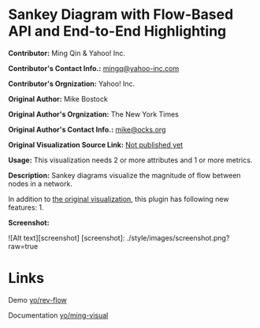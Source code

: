 # Sankey Diagram with Flow-Based API and End-to-End Highlighting
**Contributor:** Ming Qin & Yahoo! Inc.

**Contributor's Contact Info.:** <mingq@yahoo-inc.com>

**Contributor's Orgnization:** Yahoo! Inc.

**Original Author:** Mike Bostock

**Original Author's Orgnization:** The New York Times

**Original Author's Contact Info.:** <mike@ocks.org>

**Original Visualization Source Link:** <a href = "" target = "blank">Not published yet</a>

**Usage:** This visualization needs 2 or more attributes and 1 or more metrics.

**Description:** Sankey diagrams visualize the magnitude of flow between nodes in a network.

In addition to [the original visualization](http://bost.ocks.org/mike/sankey/), this plugin has following new features:
1.


**Screenshot:**

![Alt text][screenshot]
[screenshot]: ./style/images/screenshot.png?raw=true

# Links

Demo [yo/rev-flow](http://yo/rev-flow)

Documentation [yo/ming-visual](http://yo/ming-visual)
